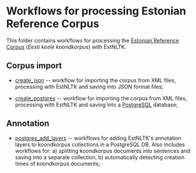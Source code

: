 # Workflows for processing Estonian Reference Corpus

This folder contains workflows for processing the [Estonian Reference Corpus](http://www.cl.ut.ee/korpused/segakorpus/) (_Eesti keele koondkorpus_) with EstNLTK. 

## Corpus import

* [create_json](create_json) -- workflow for importing the corpus from XML files, processing with EstNLTK and saving into JSON format files;

* [create_postgres](create_postgres) -- workflow for importing the corpus from XML files, processing with EstNLTK and saving into a [PostgreSQL](https://www.postgresql.org) database; 

## Annotation

* [postgres_add_layers](postgres_add_layers) -- workflows for adding EstNLTK's annotation layers to koondkorpus collections in a PostgreSQL DB. Also includes workflows for: a) splitting koondkorpus documents into sentences and saving into a separate collection, b) automatically detecting creation times of koondkorpus documents;